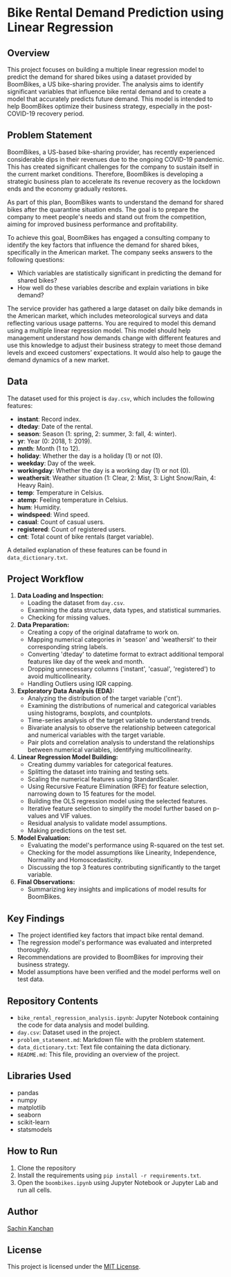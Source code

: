 # Bike Rental Demand Prediction using Linear Regression

## Overview

This project focuses on building a multiple linear regression model to predict the demand for shared bikes using a dataset provided by BoomBikes, a US bike-sharing provider. The analysis aims to identify significant variables that influence bike rental demand and to create a model that accurately predicts future demand. This model is intended to help BoomBikes optimize their business strategy, especially in the post-COVID-19 recovery period.

## Problem Statement
BoomBikes, a US-based bike-sharing provider, has recently experienced considerable dips in their revenues due to the ongoing COVID-19 pandemic. This has created significant challenges for the company to sustain itself in the current market conditions. Therefore, BoomBikes is developing a strategic business plan to accelerate its revenue recovery as the lockdown ends and the economy gradually restores.

As part of this plan, BoomBikes wants to understand the demand for shared bikes after the quarantine situation ends. The goal is to prepare the company to meet people's needs and stand out from the competition, aiming for improved business performance and profitability.

To achieve this goal, BoomBikes has engaged a consulting company to identify the key factors that influence the demand for shared bikes, specifically in the American market. The company seeks answers to the following questions:

*   Which variables are statistically significant in predicting the demand for shared bikes?
*   How well do these variables describe and explain variations in bike demand?

The service provider has gathered a large dataset on daily bike demands in the American market, which includes meteorological surveys and data reflecting various usage patterns. You are required to model this demand using a multiple linear regression model. This model should help management understand how demands change with different features and use this knowledge to adjust their business strategy to meet those demand levels and exceed customers’ expectations. It would also help to gauge the demand dynamics of a new market.

## Data
The dataset used for this project is `day.csv`, which includes the following features:
-   **instant**: Record index.
-   **dteday**: Date of the rental.
-   **season**: Season (1: spring, 2: summer, 3: fall, 4: winter).
-   **yr**: Year (0: 2018, 1: 2019).
-   **mnth**: Month (1 to 12).
-   **holiday**: Whether the day is a holiday (1) or not (0).
-   **weekday**: Day of the week.
-   **workingday**: Whether the day is a working day (1) or not (0).
-   **weathersit**: Weather situation (1: Clear, 2: Mist, 3: Light Snow/Rain, 4: Heavy Rain).
-   **temp**: Temperature in Celsius.
-   **atemp**: Feeling temperature in Celsius.
-   **hum**: Humidity.
-   **windspeed**: Wind speed.
-   **casual**: Count of casual users.
-   **registered**: Count of registered users.
-   **cnt**: Total count of bike rentals (target variable).

A detailed explanation of these features can be found in `data_dictionary.txt`.

## Project Workflow
1.  **Data Loading and Inspection:**
    -   Loading the dataset from `day.csv`.
    -   Examining the data structure, data types, and statistical summaries.
    -   Checking for missing values.
2.  **Data Preparation:**
    -   Creating a copy of the original dataframe to work on.
    -   Mapping numerical categories in 'season' and 'weathersit' to their corresponding string labels.
    -   Converting 'dteday' to datetime format to extract additional temporal features like day of the week and month.
    -   Dropping unnecessary columns ('instant', 'casual', 'registered') to avoid multicollinearity.
    -   Handling Outliers using IQR capping.
3.  **Exploratory Data Analysis (EDA):**
    -   Analyzing the distribution of the target variable ('cnt').
    -   Examining the distributions of numerical and categorical variables using histograms, boxplots, and countplots.
    -   Time-series analysis of the target variable to understand trends.
    -   Bivariate analysis to observe the relationship between categorical and numerical variables with the target variable.
    -   Pair plots and correlation analysis to understand the relationships between numerical variables, identifying multicollinearity.
4.  **Linear Regression Model Building:**
    -   Creating dummy variables for categorical features.
    -   Splitting the dataset into training and testing sets.
    -   Scaling the numerical features using StandardScaler.
    -   Using Recursive Feature Elimination (RFE) for feature selection, narrowing down to 15 features for the model.
    -   Building the OLS regression model using the selected features.
    -   Iterative feature selection to simplify the model further based on p-values and VIF values.
    -   Residual analysis to validate model assumptions.
    -   Making predictions on the test set.
5.  **Model Evaluation:**
    -   Evaluating the model's performance using R-squared on the test set.
    -   Checking for the model assumptions like Linearity, Independence, Normality and Homoscedasticity.
    -   Discussing the top 3 features contributing significantly to the target variable.
6.  **Final Observations:**
    -   Summarizing key insights and implications of model results for BoomBikes.

## Key Findings

-   The project identified key factors that impact bike rental demand.
-   The regression model's performance was evaluated and interpreted thoroughly.
-   Recommendations are provided to BoomBikes for improving their business strategy.
-   Model assumptions have been verified and the model performs well on test data.

## Repository Contents
-   `bike_rental_regression_analysis.ipynb`: Jupyter Notebook containing the code for data analysis and model building.
-   `day.csv`: Dataset used in the project.
-   `problem_statement.md`: Markdown file with the problem statement.
-   `data_dictionary.txt`: Text file containing the data dictionary.
-   `README.md`: This file, providing an overview of the project.

## Libraries Used
- pandas
- numpy
- matplotlib
- seaborn
- scikit-learn
- statsmodels

## How to Run
1.  Clone the repository
2.  Install the requirements using `pip install -r requirements.txt`.
3.  Open the `boombikes.ipynb` using Jupyter Notebook or Jupyter Lab and run all cells.

## Author
[Sachin Kanchan](https://github.com/sachin-kanchan)

## License
This project is licensed under the [MIT License](LICENSE).